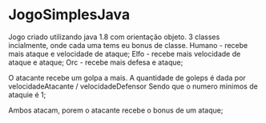 # JogoSimplesJava

Jogo criado utilizando java 1.8 com orientação objeto.
3 classes incialmente, onde cada uma tems eu bonus de classe.
Humano - recebe mais ataque e velocidade de ataque;
Elfo - recebe mais velocidade de ataque e ataque;
Orc - recebe mais defesa e ataque;

O atacante recebe um golpa a mais.
A quantidade de goleps é dada por velocidadeAtacante / velocidadeDefensor
Sendo que o numero minimos de ataquie é 1;

Ambos atacam, porem o atacante recebe o bonus de um ataque;
